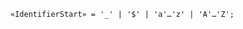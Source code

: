 <!-- This file is generated automatically by infrastructure scripts. Please don't edit by hand. -->

```{ .ebnf .slang-ebnf #IdentifierStart }
«IdentifierStart» = '_' | '$' | 'a'…'z' | 'A'…'Z';
```
